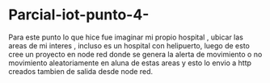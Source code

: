 # Parcial-iot-punto-4-
Para este punto lo que hice fue imaginar mi propio hospital , ubicar las areas de mi interes , incluso es un hospital con helipuerto, luego de esto cree un proyecto en node red donde se genera la alerta de movimiento o no movimiento aleatoriamente en aluna de estas areas y esto lo envio a http creados tambien de salida desde node red.
